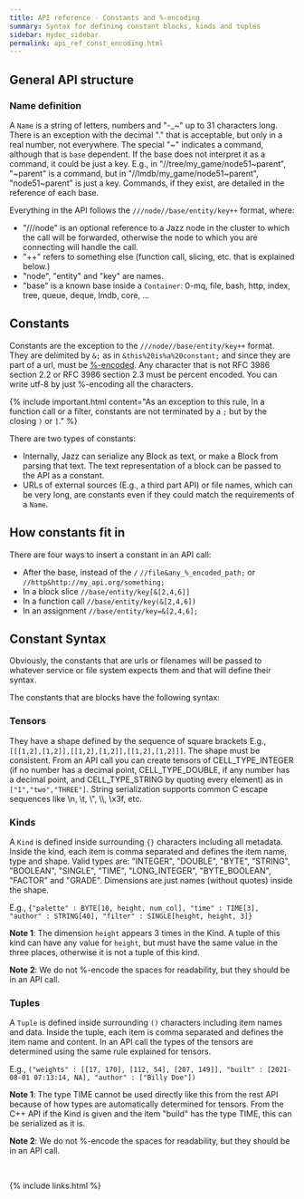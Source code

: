 ```yaml
---
title: API reference - Constants and %-encoding
summary: Syntax for defining constant blocks, kinds and tuples
sidebar: mydoc_sidebar
permalink: api_ref_const_encoding.html
---
```


## General API structure

### Name definition

A `Name` is a string of letters, numbers and "-_~" up to 31 characters long. There is an exception with the decimal "." that is acceptable,
but only in a real number, not everywhere. The special "~" indicates a command, although that is `base` dependent. If the base does not
interpret it as a command, it could be just a key. E.g., in "//tree/my_game/node51~parent", "~parent" is a command, but in
"//lmdb/my_game/node51~parent", "node51~parent" is just a key. Commands, if they exist, are detailed in the reference of each base.

Everything in the API follows the `///node//base/entity/key++` format, where:

 * "///node" is an optional reference to a Jazz node in the cluster to which the call will be forwarded, otherwise the node to which you are
connecting will handle the call.
 * "++" refers to something else (function call, slicing, etc. that is explained below.)
 * "node", "entity" and "key" are names.
 * "base" is a known base inside a `Container`: 0-mq, file, bash, http, index, tree, queue, deque, lmdb, core, ...

## Constants

Constants are the exception to the `///node//base/entity/key++` format. They are delimited by `&;` as in `&this%20is%a%20constant;` and
since they are part of a url, must be [%-encoded](https://en.wikipedia.org/wiki/Percent-encoding). Any character that is not RFC 3986
section 2.2 or RFC 3986 section 2.3 must be percent encoded. You can write utf-8 by just %-encoding all the characters.

{% include important.html content="As an exception to this rule, In a function call or a filter, constants are not terminated by a `;`
but by the closing `)` or `]`." %}


There are two types of constants:

* Internally, Jazz can serialize any Block as text, or make a Block from parsing that text. The text representation of a block can be passed to the API as a constant.
* URLs of external sources (E.g., a third part API) or file names, which can be very long, are constants even if they could match the
requirements of a `Name`.

## How constants fit in

There are four ways to insert a constant in an API call:

* After the base, instead of the `/` `//file&any_%_encoded_path;` or `//http&http://my_api.org/something;`
* In a block slice `//base/entity/key[&[2,4,6]]`
* In a function call `//base/entity/key(&[2,4,6])`
* In an assignment `//base/entity/key=&[2,4,6];`

## Constant Syntax

Obviously, the constants that are urls or filenames will be passed to whatever service or file system expects them and that will define
their syntax.

The constants that are blocks have the following syntax:

### Tensors

They have a shape defined by the sequence of square brackets E.g., `[[[1,2],[1,2]],[[1,2],[1,2]],[[1,2],[1,2]]]`. The shape must be
consistent. From an API call you can create tensors of CELL_TYPE_INTEGER (if no number has a decimal point, CELL_TYPE_DOUBLE, if any
number has a decimal point, and CELL_TYPE_STRING by quoting every element) as in `["1","two","THREE"]`. String serialization supports
common C escape sequences like \n, \t, \\", \\\\, \x3f, etc.

### Kinds

A `Kind` is defined inside surrounding `{}` characters including all metadata. Inside the kind, each item is comma separated and defines
the item name, type and shape. Valid types are: "INTEGER", "DOUBLE", "BYTE", "STRING", "BOOLEAN", "SINGLE", "TIME", "LONG_INTEGER",
"BYTE_BOOLEAN", "FACTOR" and "GRADE". Dimensions are just names (without quotes) inside the shape.

E.g., `{"palette" : BYTE[10, height, num_col], "time" : TIME[3], "author" : STRING[40], "filter" : SINGLE[height, height, 3]}`

**Note 1**: The dimension `height` appears 3 times in the Kind. A tuple of this kind can have any value for `height`, but must have
the same value in the three places, otherwise it is not a tuple of this kind.

**Note 2**: We do not %-encode the spaces for readability, but they should be in an API call.

### Tuples

A `Tuple` is defined inside surrounding `()` characters including item names and data. Inside the tuple, each item is comma separated
and defines the item name and content. In an API call the types of the tensors are determined using the same rule explained for tensors.

E.g., `("weights" : [[17, 170], [112, 54], [207, 149]], "built" : [2021-08-01 07:13:14, NA], "author" : ["Billy Doe"])`

**Note 1**: The type TIME cannot be used directly like this from the rest API because of how types are automatically determined for tensors.
From the C++ API if the Kind is given and the item "build" has the type TIME, this can be serialized as it is.

**Note 2**: We do not %-encode the spaces for readability, but they should be in an API call.

<br/>

{% include links.html %}
